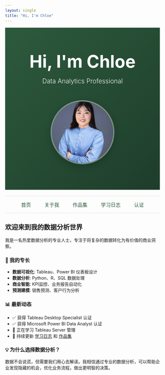 ```yaml
---
layout: single
title: "Hi, I'm Chloe"
---
```


<div class="hero-section" style="background: linear-gradient(135deg, #2d5a3d 0%, #1e3d2b 100%); color: white; padding: 80px 0; text-align: center;">
  <div style="max-width: 1000px; margin: 0 auto; padding: 0 40px;">
    <div style="display: flex; align-items: center; justify-content: center; gap: 50px; flex-wrap: wrap;">
      <div style="flex: 1; min-width: 300px;">
        <h1 style="font-size: 3.5rem; margin: 0 0 20px 0; font-weight: 700; line-height: 1.1;">Hi, I'm Chloe</h1>
        <p style="font-size: 1.3rem; margin: 0; opacity: 0.95; font-weight: 300;">Data Analytics Professional</p>
      </div>
      <div style="flex: 0 0 auto;">
        <img src="/assets/images/profile.jpg" alt="Chloe" style="width: 200px; height: 200px; border-radius: 50%; border: 4px solid rgba(255,255,255,0.4); object-fit: cover; box-shadow: 0 8px 25px rgba(0,0,0,0.2);">
      </div>
    </div>
  </div>
</div>

<style>
@media (max-width: 768px) {
  .hero-section {
    padding: 60px 20px !important;
  }
  .hero-section h1 {
    font-size: 2.8rem !important;
  }
  .hero-section p {
    font-size: 1.1rem !important;
  }
  .hero-section img {
    width: 160px !important;
    height: 160px !important;
  }
}
</style>

<div style="text-align: center; margin: 20px 0; padding: 15px 0; border-top: 1px solid #e0e0e0; border-bottom: 1px solid #e0e0e0;">
  <div style="display: inline-block; margin: 0 20px;">
    <a href="/" style="color: #2d5a3d; text-decoration: none; font-weight: 500; font-size: 16px;">首页</a>
  </div>
  <div style="display: inline-block; margin: 0 20px;">
    <a href="/about/" style="color: #2d5a3d; text-decoration: none; font-weight: 500; font-size: 16px;">关于我</a>
  </div>
  <div style="display: inline-block; margin: 0 20px;">
    <a href="/portfolio/" style="color: #2d5a3d; text-decoration: none; font-weight: 500; font-size: 16px;">作品集</a>
  </div>
  <div style="display: inline-block; margin: 0 20px;">
    <a href="/blog/" style="color: #2d5a3d; text-decoration: none; font-weight: 500; font-size: 16px;">学习日志</a>
  </div>
  <div style="display: inline-block; margin: 0 20px;">
    <a href="/certifications/" style="color: #2d5a3d; text-decoration: none; font-weight: 500; font-size: 16px;">认证</a>
  </div>
</div>

## 欢迎来到我的数据分析世界

我是一名热爱数据分析的专业人士，专注于将复杂的数据转化为有价值的商业洞察。

### 🎯 我的专长
- **数据可视化**: Tableau、Power BI 仪表板设计
- **数据分析**: Python、R、SQL 数据处理
- **商业智能**: KPI监控、业务报告自动化
- **预测建模**: 销售预测、客户行为分析

### 📊 最新动态
- ✅ 获得 Tableau Desktop Specialist 认证
- ✅ 获得 Microsoft Power BI Data Analyst 认证
- 📝 正在学习 Tableau Server 管理
- 🔄 持续更新 [学习日志](/blog/) 和 [作品集](/portfolio/)

### 💡 为什么选择数据分析？
数据不会说谎，但需要我们用心去解读。我相信通过专业的数据分析，可以帮助企业发现隐藏的机会，优化业务流程，做出更明智的决策。
